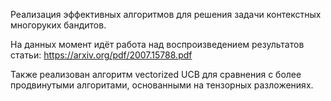 Реализация эффективных алгоритмов для решения задачи контекстных многоруких бандитов.

На данных момент идёт работа над воспроизведением результатов статьи: https://arxiv.org/pdf/2007.15788.pdf

Также реализован алгоритм vectorized UCB для сравнения с более продвинутыми алгоритами, основанными на тензорных разложениях.
